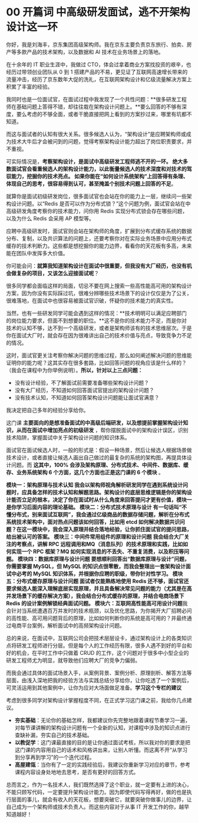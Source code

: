 # 00 开篇词 中高级研发面试，逃不开架构设计这一环

你好，我是刘海丰，京东集团高级架构师。我在京东主要负责京东旅行、拍卖、房产等多款产品的技术架构，以及数据和 AI 技术在业务场景上的落地。

在十余年的 IT 职业生涯中，我做过 CTO，体会过拿着商业方案找投资的艰辛，也经历过带领创业团队从 0 到 1 搭建产品的不易，更见证了互联网高速增长带来的流量冲击，经历了京东数年大促的洗礼，在互联网架构设计和亿级流量解决方案上积累了丰富的经验。

我同时也是一位面试官，在面试过程中我发现了一个共性问题：**很多研发工程师在基础问题上答得不错，却往往栽在架构设计问题上。**要么回答的不够有深度，要么考虑的不够全面，或者干脆直接把网上看到的方案抄过来，哪里有坑都不知道。

而这与面试者的认知有很大关系。很多候选人认为，“架构设计”是应聘架构师或成为技术大牛后才会被问到的问题，觉得考察架构设计能力超出了岗位职责要求，并不重视。

可实际情况是，**考察架构设计，是面试中高级研发工程师逃不开的一环。 **绝大多数面试官会看重候选人的架构设计能力，以此衡量候选人的技术深度和对技术的驾驭能力，挖掘你的技术亮点。** 如果你能在“如何设计系统架构”上回答得有条理、体现自己的思考，很容易得到认可，甚至掩盖个别技术问题上回答的不足**。

就算你是面试初级研发岗位，很多面试官也会站在你的能力上一层，继续问一些架构设计问题。以“Redis 是否可以作为分布式锁？”这个问题为例，面试官会站在中高级研发角度考察你的技术能力，问你用 Redis 实现分布式锁会存在哪些问题，以及为什么 Redis 会采用 AP 模型等。

应聘中高级研发时，面试官则会站在架构师的角度，扩展到分布式缓存系统的数据分布、复制，以及共识算法的问题上，还要考察你对在实际业务场景中应用分布式缓存的技术判断力。这些都是想挖掘你的能力边界，看看你的天花板有多高，未来能在团队中发挥多大价值。

你可能会问：**就算我知道架构设计在面试中很重要，但我没有大厂经历，也没有机会做复杂的项目，又该怎么迎接面试呢**？

很多同学都会面临这样的局面，切忌不要在网上搜索一些高性能高可用的架构设计方案，因为你没有实际踩过坑，很难分辨哪些技术场景下的设计仅仅是为了公关，很难落地，在面试中也很容易被面试官识破，怀疑你的技术能力的真实性。

当然，也有一些研发同学可能会遇到这样的情况：**技术明明可以满足应聘部门的岗位能力要求，但面不到想要的职位。**这不是你的技术能力不足，而是你对技术的认知不够，达不到一个高级研发，或者是架构师该有的技术思维层次。于是你在面试大厂时，就会存在因为很难讲出自己的技术价值与亮点，导致竞争力不足的情况。

这时，面试官更关注考察你解决问题的思维过程，那么如何阐述解决问题的思维能证明你的能力呢？这其实存在很多套路，比如回答问题的视角应该是什么样的？（我会在课程中为你举例说明）。**所以，针对以上三点问题：**

- 没有设计经验，不了解面试前需要准备哪些架构设计问题？
- 没有大厂经历，不知道如何回答面试官提出的架构设计问题？
- 没有技术认知，不知道如何回答架构设计问题能让面试官满意？

我决定把自己多年的经验分享给你。

这门课 **主要面向的是想准备面试的中高级后端研发，以及想提前掌握架构设计知识，从而在面试中增加亮点的初级研发** ，帮你摆脱面试中的架构设计误区，识别技术陷阱，掌握面试中关于架构设计问题的知识体系。

面试官在面试候选人时，一般的形式是：假设一种场景，然后让候选人根据场景做技术设计，或者直接让候选人画出自己做过的最复杂的系统的架构图，再提具体设计问题。而 **这其中，100% 会涉及架构原理、分布式技术、中间件、数据库、缓存、业务系统架构 6 个方面，这几个方面也正是这门课的 6 个模块** 。

**模块一：架构原理与技术认知 **我会以架构师视角解析研发同学在遇到系统设计问题时，应具备怎样的技术认知和解题思路。架构设计的底层思维逻辑是你的架构设计能否立足的根本，决定了你在面试时从什么角度来回答提问才更有价值，模块一是你学习后面内容的理论基础。** 模块二：分布式技术原理与设计 **有一句话叫“不懂分布式，别来面试互联网”，我会通过亿级商品的数据存储问题，解析在分布式系统技术架构中，面对热点问题该如何回答，比如用 etcd 如何解决数据共识问题？在这一模块中，我会深入原理并结合落地经验，让你抓住面试官的提问思路，给出被认可的答案。** 模块三：中间件常用组件的原理和设计问题 **我会结合大厂关注的考察点，讲解 RPC 远程调用和MQ（消息队列）的技术原理和实践，比如如何实现一个 RPC 框架？MQ 如何实现消息的不丢失、不重复消费，以及积压等问题。** 模块四：数据库原理与设计问题 **要想顺利回答出“数据库原理与设计”问题，你需要掌握 MySQL，但 MySQL 的知识点很零散，而我会整理出一套架构设计面试中必考的 MySQL 知识体系，并根据你应聘的职级，带你针对性学习。** 模块五：分布式缓存原理与设计问题 **面试者仅能熟练地使用 Redis 还不够，面试官还要求候选人能深入理解底层实现原理，并且具备解决常见问题的能力（尤其是在高并发场景下的缓存解决方案），我会结合分布式缓存的原理，并结合电商场景下 Redis 的设计案例解锁经典面试问题。** 模块六：互联网高性能高可用设计问题**我会针对当系统遭遇百万并发时的技术瓶颈，以及优化思路，为你揭开大厂招聘必问的高性能、高可用问题背后的原理，比如如何判断你的系统是高可用的？并最终通过电商平台案例，解析面试中的高频架构设计问题。

总的来说，在面试中，互联网公司会把技术层层设卡，通过架构设计上的各类知识点将研发工程师进行分层。但是每个人的工作经历有限，很多人遇不到好的平台和好的机会，在平时工作中只做着 CRUD 的工作，这个问题对于很多中小型企业的研发工程师尤为明显，就导致他们应聘大厂的竞争力偏弱。

而我会通过具体的面试场景入手，从案例背景、案例分析、原理剖析、解答方法等层面，由浅入深地把我的经验方法与实践总结分享给你，让你吃透了一个案例后，可灵活运用到其他案例中，让你为应对大场面做足准备。**学习这个专栏的建议**

考虑到很多同学对架构设计掌握程度不同，在正式学习这门课之前，我给你几点建议。

- **夯实基础**：无论你的基础怎样，我都建议你先完整地跟着课程节奏学习一遍，对每节课讲解的架构设计问题有一个全新的认知，对课程中涉及的知识点进行查缺补漏，夯实自己的技术基础。
- **以教促学**：这门课最直接的目的是让你通过面试考核，所以我对你的要求是把这门课的内容用自己的话术和风格讲出来，让别人听懂。而这离不开“从学习到分享再到学习”的一个迭代过程。
- **高屋建瓴**：当你有了一定的实践经验后，我建议你重新学习对应的章节，参考课程内容设身处地地去思考，是否有更好的回答方式。

总而言之，作为一名技术人，我们既然选择了这个职业，就一定要有上进的决心，不能只顾写代码，一定要提升架构设计能力。因为即使代码写得再好，做的也是执行层面的事儿，就会有收入的天花板，想要突破它，就要突破你做事儿的边界，让自己成为一个架构师或技术负责人。而这些内容对于从事 IT 开发工作的你，越早知道越好！
